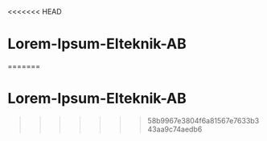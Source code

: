 <<<<<<< HEAD
# Lorem-Ipsum-Elteknik-AB
=======
#  Lorem-Ipsum-Elteknik-AB
>>>>>>> 58b9967e3804f6a81567e7633b343aa9c74aedb6
